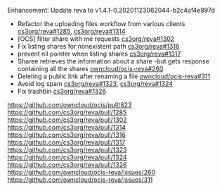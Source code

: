 Enhancement: Update reva to v1.4.1-0.20201123062044-b2c4af4e897d

* Refactor the uploading files workflow from various clients [cs3org/reva#1285](https://github.com/cs3org/reva/pull/1285), [cs3org/reva#1314](https://github.com/cs3org/reva/pull/1314)
* [OCS] filter share with me requests [cs3org/reva#1302](https://github.com/cs3org/reva/pull/1302)
* Fix listing shares for nonexistent path [cs3org/reva#1316](https://github.com/cs3org/reva/pull/1316)
* prevent nil pointer when listing shares [cs3org/reva#1317](https://github.com/cs3org/reva/pull/1317)
* Sharee retrieves the information about a share -but gets response containing all the shares [owncloud/ocis-reva#260](https://github.com/owncloud/ocis-reva/issues/260)
* Deleting a public link after renaming a file [owncloud/ocis-reva#311](https://github.com/owncloud/ocis-reva/issues/311)
* Avoid log spam [cs3org/reva#1323](https://github.com/cs3org/reva/pull/1323), [cs3org/reva#1324](https://github.com/cs3org/reva/pull/1324)
* Fix trashbin [cs3org/reva#1326](https://github.com/cs3org/reva/pull/1326)

https://github.com/owncloud/ocis/pull/823
https://github.com/cs3org/reva/pull/1285
https://github.com/cs3org/reva/pull/1302
https://github.com/cs3org/reva/pull/1314
https://github.com/cs3org/reva/pull/1316
https://github.com/cs3org/reva/pull/1317
https://github.com/cs3org/reva/pull/1323
https://github.com/cs3org/reva/pull/1324
https://github.com/cs3org/reva/pull/1326
https://github.com/owncloud/ocis-reva/issues/260
https://github.com/owncloud/ocis-reva/issues/311

